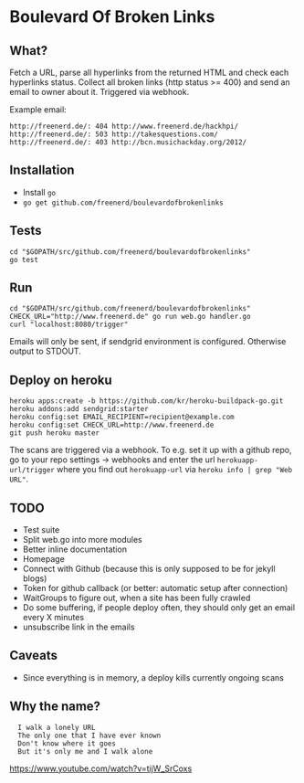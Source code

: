 # Boulevard Of Broken Links
## What?

Fetch a URL, parse all hyperlinks from the returned HTML and check each hyperlinks status. Collect all broken links (http status >= 400) and send an email to owner about it. Triggered via webhook.

Example email:

```
http://freenerd.de/: 404 http://www.freenerd.de/hackhpi/
http://freenerd.de/: 503 http://takesquestions.com/
http://freenerd.de/: 403 http://bcn.musichackday.org/2012/
```

## Installation

* Install `go`
* `go get github.com/freenerd/boulevardofbrokenlinks`

## Tests

```
cd "$GOPATH/src/github.com/freenerd/boulevardofbrokenlinks"
go test
```

## Run

```
cd "$GOPATH/src/github.com/freenerd/boulevardofbrokenlinks"
CHECK_URL="http://www.freenerd.de" go run web.go handler.go
curl "localhost:8080/trigger"
```

Emails will only be sent, if sendgrid environment is configured. Otherwise output to STDOUT.

## Deploy on heroku

```
heroku apps:create -b https://github.com/kr/heroku-buildpack-go.git
heroku addons:add sendgrid:starter
heroku config:set EMAIL_RECIPIENT=recipient@example.com
heroku config:set CHECK_URL=http://www.freenerd.de
git push heroku master
```

The scans are triggered via a webhook. To e.g. set it up with a github repo, go to your repo settings -> webhooks and enter the url `herokuapp-url/trigger` where you find out `herokuapp-url` via `heroku info | grep "Web URL"`.

## TODO

* Test suite
* Split web.go into more modules
* Better inline documentation
* Homepage
* Connect with Github (because this is only supposed to be for jekyll blogs)
* Token for github callback (or better: automatic setup after connection)
* WaitGroups to figure out, when a site has been fully crawled
* Do some buffering, if people deploy often, they should only get an email every X minutes
* unsubscribe link in the emails

## Caveats

- Since everything is in memory, a deploy kills currently ongoing scans

## Why the name?

```
  I walk a lonely URL
  The only one that I have ever known
  Don't know where it goes
  But it's only me and I walk alone
```

https://www.youtube.com/watch?v=tijW_SrCoxs
